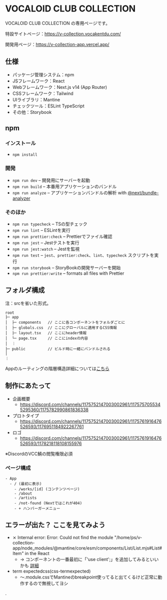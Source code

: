 # VOCALOID CLUB COLLECTION

VOCALOID CLUB COLLECTION の専用ページです。

特設サイトページ：https://v-collection.vocakentdu.com/

開発用ページ：https://v-collection-app.vercel.app/

## 仕様

- パッケージ管理システム：npm
- JSフレームワーク：React
- Webフレームワーク：Next.js v14 (App Router)
- CSSフレームワーク：Tailwind
- UIライブラリ：Mantine
- チェックツール：ESLint TypeScript
- その他：Storybook 

## npm

### インストール

- `npm install`

### 開発

- `npm run dev` – 開発用にサーバーを起動
- `npm run build` – 本番用アプリケーションのバンドル
- `npm run analyze` – アプリケーションバンドルの解析 with [@next/bundle-analyzer](https://www.npmjs.com/package/@next/bundle-analyzer)

### そのほか

- `npm run typecheck` – TSの型チェック
- `npm run lint` – ESLintを実行
- `npm run prettier:check` – Prettierでファイル確認
- `npm run jest` – Jestテストを実行
- `npm run jest:watch` – Jestを監視
- `npm run test` – `jest`、`prettier:check`、`lint`、`typecheck` スクリプトを実行
- `npm run storybook` – StoryBookの開発サーバーを開始
- `npm run prettier:write` – formats all files with Prettier

## フォルダ構成

注：srcを省いた形式。

```
root
├─ app
│  ├─ components   // ここに各コンポーネントをフォルダごとに
│  ├─ globals.css  // ここにグローバルに適用するCSS情報
│  ├─ layout.tsx   // ここにheader情報
│  └─ page.tsx     // ここにindexの内容
│  ︙
├─ public          // ビルド時に一緒にバンドルされる
│
︙

```

Appのルーティングの階層構造詳細については[こちら](https://nextjs.org/docs/app/building-your-application/routing)

## 制作にあたって

- 企画概要
  - https://discord.com/channels/1175752147003002961/1175757055345295360/1175782990861836338
- プロトタイプ
  - https://discord.com/channels/1175752147003002961/1175761916476526593/1176951184922267761
- ロゴ
  - https://discord.com/channels/1175752147003002961/1175761916476526593/1178218118108155976

※DiscordのVCC鯖の閲覧権限必須

### ページ構成

```
- App
  - / (最初に表示)
    - /works/[id] (コンテンツページ)
    - /about
    - /artists
    - /not-found (Nextではこれが404)
    - + ハンバーガーメニュー
```

## エラーが出た？ ここを見てみよう 

- ⨯ Internal error: Error: Could not find the module "/home/ps/v-collection-app/node_modules/@mantine/core/esm/components/List/List.mjs#List#Item" in the React
  - → コンポーネントの一番最初に「'use client';」を追加してみるといいかも [詳細](https://ramble.impl.co.jp/4935/)
- term expectedcss(css-termexpected)
  - ～.module.cssでMantineのbreakpoint使ってると出てくるけど正常に動作するので無視してヨシ

.